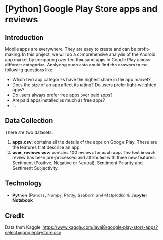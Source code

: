 # [Python] Google Play Store apps and reviews

## Introduction
Mobile apps are everywhere. They are easy to create and can be profit-making. In this project, we will do a comprehensive analysis of the Android app market by comparing over ten thousand apps in Google Play across different categories. Analyzing such data could find the answers to the following questions like:
- Which two app categories have the highest share in the app market?
- Does the size of an app affect its rating? Do users prefer light-weighted apps? 
- Do users always prefer free apps over paid apps?
- Are paid apps installed as much as free apps? 
- ...


## Data Collection
There are two datasets:
1. **apps.csv**: contains all the details of the apps on Google Play. These are the features that describe an app.
2. **user_reviews.csv**: contains 100 reviews for each app. The text in each review has been pre-processed and attributed with three new features: Sentiment (Positive, Negative or Neutral), Sentiment Polarity and Sentiment Subjectivity.

## Technology
* **Python** (Pandas, Numpy, Plotly, Seaborn and Matplotlib) & **Jupyter Notebook**

## Credit
Data from Kaggle: https://www.kaggle.com/lava18/google-play-store-apps?select=googleplaystore.csv

